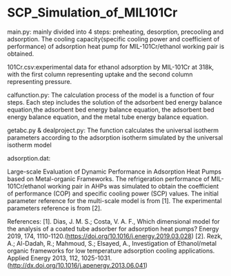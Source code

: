 # SCP_Simulation_of_MIL101Cr

main.py: mainly divided into 4 steps: preheating, desorption, precooling and adsorption. The cooling capacity(specific cooling power and coefficient of performance) of adsorption heat pump for MIL-101Cr/ethanol working pair is obtained.

101Cr.csv:experimental data for ethanol adsorption by MIL-101Cr at 318k, with the first column representing uptake and the second column representing pressure.

calfunction.py: The calculation process of the model is a function of four steps. Each step includes the solution of the adsorbent bed energy balance equation,the adsorbent bed energy balance equation, the adsorbent bed energy balance equation, and the metal tube energy balance equation.

getabc.py & dealproject.py: The function calculates the universal isotherm parameters according to the adsorption isotherm simulated by the universal isotherm model

adsorption.dat:


Large-scale Evaluation of Dynamic Performance in Adsorption Heat Pumps based on Metal-organic Frameworks.
The refrigeration performance of MIL-101Cr/ethanol working pair in AHPs was simulated to obtain the coefficient of performance (COP) and specific cooling power (SCP) values.
The initial parameter reference for the multi-scale model is from [1].
The experimental parameters reference is from [2].



References: [1]. Dias, J. M. S.; Costa, V. A. F., Which dimensional model for the analysis of a coated tube adsorber for
                adsorption heat pumps? Energy 2019, 174, 1110-1120.(https://doi.org/10.1016/j.energy.2019.03.028)
            [2]. Rezk, A.;  Al-Dadah, R.;  Mahmoud, S.; Elsayed, A., Investigation of Ethanol/metal organic frameworks for
                low temperature adsorption cooling applications. Applied Energy 2013, 112, 1025-1031.(http://dx.doi.org/10.1016/j.apenergy.2013.06.041)
